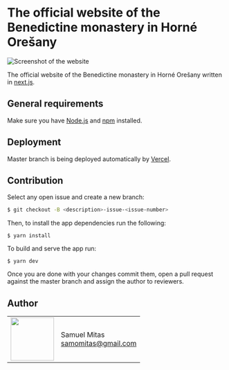 # The official website of the Benedictine monastery in Horné Orešany

![Screenshot of the website][screenshot]

The official website of the Benedictine monastery in Horné Orešany written in
[next.js](https://nextjs.org/).

## General requirements

Make sure you have [Node.js](https://nodejs.org/en/) and [npm](https://www.npmjs.com/) installed.

## Deployment

Master branch is being deployed automatically by [Vercel](https://vercel.com/).

## Contribution

Select any open issue and create a new branch:

```sh
$ git checkout -B <description>-issue-<issue-number>
```

Then, to install the app dependencies run the following:

```
$ yarn install
```

To build and serve the app run:

```
$ yarn dev
```

Once you are done with your changes commit them, open a pull request against the master branch and assign the author to reviewers.

## Author

<table>
  <tr>
    <td>
      <img src="https://github.com/mitas1.png?s=100" width="100">
    </td>
    <td>
      Samuel Mitas<br />
      <a href="mailto:samomitas@gmail.com">samomitas@gmail.com</a><br />
    </td>
  </tr>
</table>

[screenshot]: docs/screenshot.png

